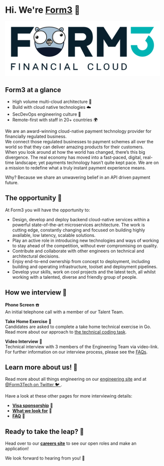 # Hi. We're [Form3](https://www.form3.tech/) 👋

![Our Logo](./assets/form3-logo-gopher.png)

## Form3 at a glance
- High volume multi-cloud architecture 🚀
- Build with cloud native technologies ☁️
- SecDevOps engineering culture 🔐
- Remote-first with staff in 20+ countries 🌍

We are an award-winning cloud-native payment technology provider for financially regulated business.<br>
We connect those regulated businesses to payment schemes all over the world so that they can deliver amazing products for their customers. <br>
When you look around at how the world has changed, there’s this big divergence. The real economy has moved into a fast-paced, digital, real-time landscape; yet payments technology hasn’t quite kept pace. We are on a mission to redefine what a truly instant payment experience means. 

Why? Because we share an unwavering belief in an API driven payment future.

## The opportunity 🎉

At Form3 you will have the opportunity to: 
- Design, develop and deploy backend cloud-native services within a powerful state-of-the-art microservices architecture. The work is cutting edge, constantly changing and focused on building highly available, low latency, scalable solutions. 
- Play an active role in introducing new technologies and ways of working to stay ahead of the competition, without ever compromising on quality. 
- Contribute and collaborate with other engineers on technical and architectural decisions. 
- Enjoy end-to-end ownership from concept to deployment, including building and operating infrastructure, toolset and deployment pipelines. 
- Develop your skills, work on cool projects and the latest tech, all whilst working with a talented, diverse and friendly group of people.

## How we interview 🤝

**Phone Screen** ☎️ <br> 
An initial telephone call with a member of our Talent Team.

**Take Home Exercise** 🏡 <br>
Candidates are asked to complete a take home technical exercise in Go. Read more about our approach to [the technical coding task](./pages/coding-task.md).

**Video Interview** 🎥 <br>
Technical interview with 3 members of the Engineering Team via video-link. For further information on our interview process, please see the [FAQs](./pages/faq.md).

## Learn more about us! 🙌
Read more about all things engineering on our [engineering site](https://www.form3.tech/engineering) and at [@Form3Tech on Twitter 🐦 ](https://twitter.com/Form3Tech).

Have a look at these other pages for more interviewing details:
- **[Visa sponsorship](./pages/visa-sponsorship.md)** 🛫
- **[What we look for](./pages/what-we-look-for.md)** 🔎
- **[FAQ](./pages/faq.md)** 🤨
  
## Ready to take the leap? 💯 
Head over to our **[careers site](https://www.form3.tech/careers)** to see our open roles and make an application! 

We look forward to hearing from you! 🥳
